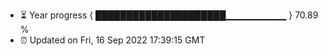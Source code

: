 - ⏳ Year progress { █████████████████████▁▁▁▁▁▁▁▁▁ } 70.89 %
- ⏰ Updated on Fri, 16 Sep 2022 17:39:15 GMT

